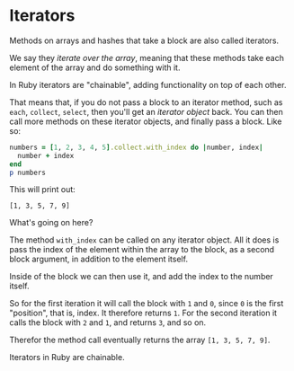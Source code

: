 # Iterators

Methods on arrays and hashes that take a block are also called iterators.

We say they *iterate over the array*, meaning that these methods take each
element of the array and do something with it.

In Ruby iterators are "chainable", adding functionality on top of each other.

That means that, if you do not pass a block to an iterator method, such as
`each`, `collect`, `select`, then you'll get an *iterator object* back. You can
then call more methods on these iterator objects, and finally pass a block.
Like so:

```ruby
numbers = [1, 2, 3, 4, 5].collect.with_index do |number, index|
  number + index
end
p numbers
```

This will print out:

```
[1, 3, 5, 7, 9]
```

What's going on here?

The method `with_index` can be called on any iterator object. All it does is
pass the index of the element within the array to the block, as a second block
argument, in addition to the element itself.

Inside of the block we can then use it, and add the index to the number itself.

So for the first iteration it will call the block with `1` and `0`, since `0` is
the first "position", that is, index. It therefore returns `1`. For the second
iteration it calls the block with `2` and `1`, and returns `3`, and so on.

Therefor the method call eventually returns the array `[1, 3, 5, 7, 9]`.

<p class="hint">
Iterators in Ruby are chainable.
</p>


